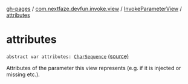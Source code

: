[gh-pages](../../index.md) / [com.nextfaze.devfun.invoke.view](../index.md) / [InvokeParameterView](index.md) / [attributes](./attributes.md)

# attributes

`abstract var attributes: `[`CharSequence`](https://kotlinlang.org/api/latest/jvm/stdlib/kotlin/-char-sequence/index.html) [(source)](https://github.com/NextFaze/dev-fun/tree/master/devfun/src/main/java/com/nextfaze/devfun/invoke/view/ParameterView.kt#L40)

Attributes of the parameter this view represents (e.g. if it is injected or missing etc.).

